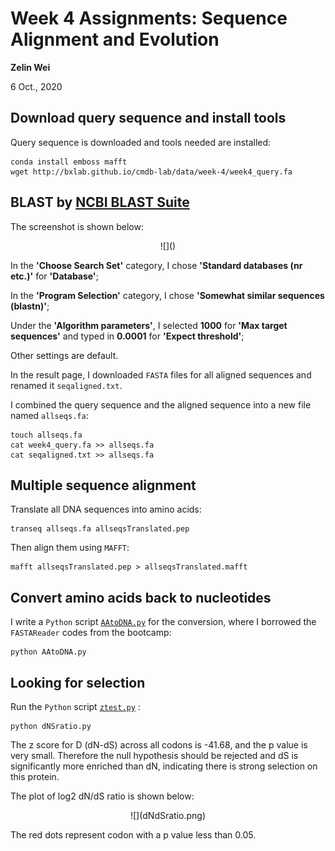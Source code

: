 # Week 4 Assignments: Sequence Alignment and Evolution

**Zelin Wei**

6 Oct., 2020

## Download query sequence and install tools

Query sequence is downloaded and tools needed are  installed:

	conda install emboss mafft
	wget http://bxlab.github.io/cmdb-lab/data/week-4/week4_query.fa 

## BLAST by [NCBI BLAST Suite](https://blast.ncbi.nlm.nih.gov/Blast.cgi?PROGRAM=blastn&PAGE_TYPE=BlastSearch&BLAST_SPEC=&LINK_LOC=blasttab)

The screenshot is shown below:

<center>![]()</center>

In the **'Choose Search Set'** category, I chose **'Standard databases (nr etc.)'** for **'Database'**;

In the **'Program Selection'** category, I chose **'Somewhat similar sequences (blastn)'**;

Under the **'Algorithm parameters'**, I selected **1000** for **'Max target sequences'** and typed in **0.0001** for **'Expect threshold'**;

Other settings are default.

In the result page, I downloaded `FASTA` files for all aligned sequences and renamed it `seqaligned.txt`.

I combined the query sequence and the aligned sequence into a new file named `allseqs.fa`:

	touch allseqs.fa
	cat week4_query.fa >> allseqs.fa 
	cat seqaligned.txt >> allseqs.fa

## Multiple sequence alignment

Translate all DNA sequences into amino acids:

	transeq allseqs.fa allseqsTranslated.pep

Then align them using `MAFFT`:

	mafft allseqsTranslated.pep > allseqsTranslated.mafft

## Convert amino acids back to nucleotides

I write a `Python` script [`AAtoDNA.py`](AAtoDNA.py) for the conversion, where I borrowed the `FASTAReader` codes from the bootcamp:

	python AAtoDNA.py

## Looking for selection

Run the `Python` script [`ztest.py`](ztest.py) :

	python dNSratio.py

The z score for D (dN-dS) across all codons is -41.68, and the p value is very small. Therefore the null hypothesis should be rejected and dS is significantly more enriched than dN, indicating there is strong selection on this protein.

The plot of log2 dN/dS ratio is shown below:

<center>![](dNdSratio.png)</center>

The red dots represent codon with a p value less than 0.05.